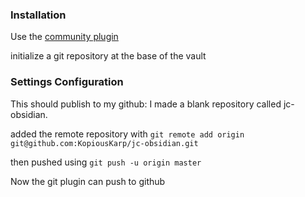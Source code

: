 ### Installation 
Use the [community plugin](obsidian://show-plugin?id=obsidian-git)

initialize a git repository at the base of the vault 


### Settings Configuration 

This should publish to my github: 
I made a blank repository called jc-obsidian. 

added the remote repository with
`git remote add origin git@github.com:KopiousKarp/jc-obsidian.git`

then pushed using 
`git push -u origin master`

Now the git plugin can push to github



